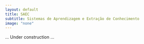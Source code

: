 ```yaml
---
layout: default
title: SAEC
subtitle: Sistemas de Aprendizagem e Extração de Conhecimento
image: "none"
---
```


... Under construction ... 